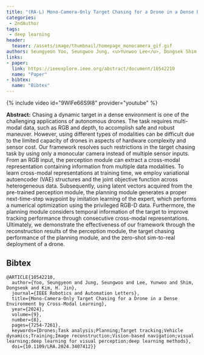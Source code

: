 ```yaml
---
title: "(RA-L) Mono-Camera-Only Target Chasing for a Drone in a Dense Environment by Cross-Modal Learning"
categories:
 - 2ndAuthor
tags:
 - deep learning
header:
  teaser: /assets/image/thumbnail/homepage_monocamera_gif.gif
authors: Seungyeon Yoo, Seungwoo Jung, <u>Yunwoo Lee</u>, Dongsek Shim, and H. Jin Kim
links:
- paper:
  link: https://ieeexplore.ieee.org/abstract/document/10542210
  name: "Paper"
- bibtex:
  name: "Bibtex"
---
```

{% include video id="9WIFe66S9I8" provider="youtube" %}

**Abstract:** Chasing a dynamic target in a dense environment is one of the challenging applications of autonomous drones. The task requires multi-modal data, such as RGB and depth, to accomplish safe and robust maneuver. However, using different types of modalities can be difficult due to the limited capacity of drones in aspects of hardware complexity and sensor cost. Our framework resolves such restrictions in the target chasing task by using only a monocular camera instead of multiple sensor inputs. From an RGB input, the perception module can extract a cross-modal representation containing information from multiple data modalities. To learn cross-modal representations at training time, we employ variational autoencoder (VAE) structures and the joint objective function across heterogeneous data. Subsequently, using latent vectors acquired from the pre-trained perception module, the planning module generates a proper next-time-step waypoint by imitation learning of the expert, which performs a numerical optimization using the privileged RGB-D data. Furthermore, the planning module considers temporal information of the target to improve tracking performance through consecutive cross-modal representations. Ultimately, we demonstrate the effectiveness of our framework through the reconstruction results of the perception module, the target chasing performance of the planning module, and the zero-shot sim-to-real deployment of a drone.

## Bibtex <a id="bibtex"></a>
```
@ARTICLE{10542210,
  author={Yoo, Seungyeon and Jung, Seungwoo and Lee, Yunwoo and Shim, Dongseok and Kim, H. Jin},
  journal={IEEE Robotics and Automation Letters}, 
  title={Mono-Camera-Only Target Chasing for a Drone in a Dense Environment by Cross-Modal Learning}, 
  year={2024},
  volume={9},
  number={8},
  pages={7254-7261},
  keywords={Drones;Task analysis;Planning;Target tracking;Vehicle dynamics;Training;Image reconstruction;Vision-based navigation;visual learning;deep learning for visual perception;deep learning methods},
  doi={10.1109/LRA.2024.3407412}}

```